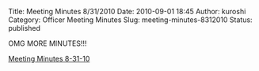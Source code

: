 Title: Meeting Minutes 8/31/2010
Date: 2010-09-01 18:45
Author: kuroshi
Category: Officer Meeting Minutes
Slug: meeting-minutes-8312010
Status: published

OMG MORE MINUTES!!!

[Meeting Minutes
8-31-10](/files/2010/09/8-31-10.pdf)
